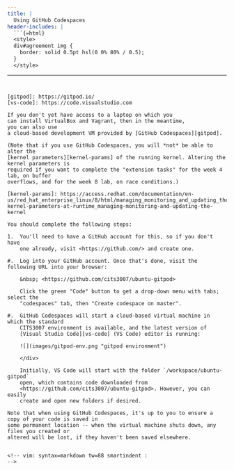 ```yaml
---
title: |
  Using GitHub Codespaces
header-includes: |
  ```{=html}
  <style>
  div#agreement img {
    border: solid 0.5pt hsl(0 0% 80% / 0.5);
  }
  </style>
  ```  
---
```


[gitpod]: https://gitpod.io/
[vs-code]: https://code.visualstudio.com

If you don't yet have access to a laptop on which you
can install VirtualBox and Vagrant, then in the meantime,
you can also use
a cloud-based development VM provided by [GitHub Codespaces][gitpod].

(Note that if you use GitHub Codespaces, you will *not* be able to alter the
[kernel parameters][kernel-params] of the running kernel. Altering the
kernel parameters is
required if you want to complete the "extension tasks" for the week 4 lab, on buffer
overflows, and for the week 8 lab, on race conditions.)

[kernel-params]: https://access.redhat.com/documentation/en-us/red_hat_enterprise_linux/8/html/managing_monitoring_and_updating_the_kernel/configuring-kernel-parameters-at-runtime_managing-monitoring-and-updating-the-kernel

You should complete the following steps:

1.  You'll need to have a GitHub account for this, so if you don't have
    one already, visit <https://github.com/> and create one.

#.  Log into your GitHub account. Once that's done, visit the following URL into your browser:

    &nbsp; <https://github.com/cits3007/ubuntu-gitpod>

    Click the green "Code" button to get a drop-down menu with tabs; select the
    "codespaces" tab, then "Create codespace on master".
    
#.  GitHub Codespaces will start a cloud-based virtual machine in which the standard
    CITS3007 environment is available, and the latest version of
    [Visual Studio Code][vs-code] (VS Code) editor is running:

    ![](images/gitpod-env.png "gitpod environment")

    </div>
    
    Initially, VS Code will start with the folder `/workspace/ubuntu-gitpod`
    open, which contains code downloaded from
    <https://github.com/cits3007/ubuntu-gitpod>. However, you can easily
    create and open new folders if desired.

Note that when using GitHub Codespaces, it's up to you to ensure a copy of your code is saved in
some permanent location -- when the virtual machine shuts down, any files you created or
altered will be lost, if they haven't been saved elsewhere.


<!-- vim: syntax=markdown tw=88 smartindent :
-->

